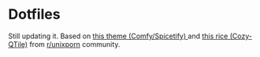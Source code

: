 # Dotfiles
Still updating it. Based on <a href="https://github.com/Comfy-Themes/Spicetify"> this theme (Comfy/Spicetify) </a> and <a href="https://www.reddit.com/r/unixporn/comments/13dm9g0/qtile_cozytile_a_cozy_qtile_rice/"> this rice (Cozy-QTile)</a> from <a href="https://www.reddit.com/r/unixporn/">r/unixporn</a> community. 

